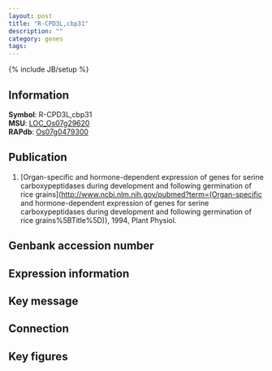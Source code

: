```yaml
---
layout: post
title: "R-CPD3L,cbp31"
description: ""
category: genes
tags: 
---
```

{% include JB/setup %}

## Information
__Symbol__: R-CPD3L,cbp31  
__MSU__: [LOC_Os07g29620](http://rice.plantbiology.msu.edu/cgi-bin/ORF_infopage.cgi?orf=LOC_Os07g29620)  
__RAPdb__: [Os07g0479300](http://rapdb.dna.affrc.go.jp/viewer/gbrowse_details/irgsp1?name=Os07g0479300)  

## Publication
1. [Organ-specific and hormone-dependent expression of genes for serine carboxypeptidases during development and following germination of rice grains](http://www.ncbi.nlm.nih.gov/pubmed?term=(Organ-specific and hormone-dependent expression of genes for serine carboxypeptidases during development and following germination of rice grains%5BTitle%5D)), 1994, Plant Physiol.

## Genbank accession number

## Expression information

## Key message

## Connection

## Key figures


